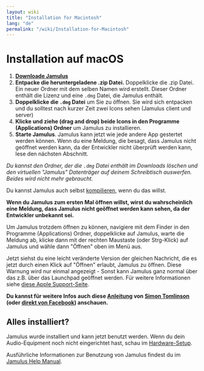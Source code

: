 ```yaml
---
layout: wiki
title: "Installation for Macintosh"
lang: "de"
permalink: "/wiki/Installation-for-Macintosh"
---
```


# Installation auf macOS

1. **[Downloade Jamulus](https://sourceforge.net/projects/llcon/files/)**
1. **Entpacke die heruntergeladene .zip Datei.** Doppelklicke die .zip Datei. Ein neuer Ordner mit dem selben Namen wird erstellt. Dieser Ordner enthält die Lizenz und eine `.dmg` Datei, die Jamulus enthält.
1. **Doppelklicke die `.dmg` Datei** um Sie zu öffnen. Sie wird sich entpacken und du solltest nach kurzer Zeit zwei Icons sehen (Jamulus client und server)
1. **Klicke und ziehe (drag and drop) beide Icons in den Programme (Applications) Ordner** um Jamulus zu installieren.
1. **Starte Jamulus**. Jamulus kann jetzt wie jede andere App gestertet werden können. Wenn du eine Meldung, die besagt, dass Jamulus nicht geöffnet werden kann, da der Entwickler nicht überprüft werden kann, lese den nächsten Abschnitt.

_Du kannst den Ordner, der die `.dmg` Datei enthält im Downloads löschen und den virtuellen "Jamulus" Datenträger auf deinem Schreibtisch auswerfen. Beides wird nicht mehr gebraucht._

Du kannst Jamulus auch selbst [kompilieren](Compiling), wenn du das willst.


**Wenn du Jamulus zum ersten Mal öffnen willst, wirst du wahrscheinlich eine Meldung, dass Jamulus nicht geöffnet werden kann sehen, da der Entwickler unbekannt sei.**

Um Jamulus trotzdem öffnen zu können, navigiere mit dem Finder in den Programme (Applications) Ordner, doppelklicke auf Jamulus, warte die Meldung ab, klicke dann mit der rechten Maustaste (oder Strg-Klick) auf Jamulus und wähle dann "Öffnen" oben im Menü aus.

Jetzt siehst du eine leicht veränderte Version der gleichen Nachricht, die es jetzt durch einen Klick auf "Öffnen" erlaubt, Jamulus zu öffnen. Diese Warnung wird nur einmal angezeigt - Sonst kann Jamulus ganz normal über das z.B. über das Launchpad geöffnet werden.
Für weitere Informationen siehe [diese Apple Support-Seite](https://support.apple.com/de-de/guide/mac-help/mh40616/mac).

**Du kannst für weitere Infos auch diese [Anleitung](http://web.archive.org/web/20200406181452/https://www.facebook.com/notes/jamulus-online-musicianssingers-jamming/idiots-guide-to-jamulus-app/510044532903831/) von [Simon Tomlinson](https://www.facebook.com/simon.james.tomlinson?eid=ARBQoY3KcZAtS3pGdLJuqvQTeRSOo4gHdQZT7nNzOt1oPMGgZ4_3GERe-rOyH5PxsSHVYYXjWwcqd71a) (oder [direkt von Facebook](https://www.facebook.com/notes/jamulus-online-musicianssingers-jamming/idiots-guide-to-jamulus-app/510044532903831/)) anschauen.**

## Alles installiert?
Jamulus wurde installiert und kann jetzt benutzt werden. Wenn du dein Audio-Equipment noch nicht eingerichtet hast, schau im [Hardware-Setup](Hardware-Setup).

Ausführliche Informationen zur Benutzung von Jamulus findest du im [Jamulus Help Manual](https://github.com/corrados/jamulus/blob/master/src/res/homepage/manual.md).
